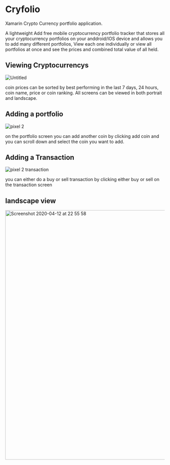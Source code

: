 # Cryfolio
Xamarin Crypto Currency portfolio application.

A lightweight Add free mobile cryptocurrency portfolio tracker that stores all your cryptocurrency portfolios on your anddroid/IOS device and allows you to add many different portfolios, View each one individually or view all portfolios at once and see the prices and combined total value of all held.



Viewing Cryptocurrencys
-----------------------

![Untitled](https://user-images.githubusercontent.com/9416798/79139527-61fd6780-7dae-11ea-9039-79ec631da3b7.gif)


coin prices can be sorted by best performing in the last 7 days, 24 hours, coin name, price or coin ranking. All screens can be viewed in both portrait and landscape.



Adding a portfolio
------------------

![pixel 2](https://user-images.githubusercontent.com/9416798/79080462-f616f280-7d0c-11ea-8510-1632af7acf48.gif)

on the portfolio screen you can add another coin by clicking add coin and you can scroll down and select the coin you want to add.


Adding a Transaction
--------------------


![pixel 2 transaction](https://user-images.githubusercontent.com/9416798/79080658-bd781880-7d0e-11ea-863e-560d60c8c04a.gif)

you can either do a buy or sell transaction by clicking either buy or sell on the transaction screen


landscape view
--------------

<img width="787" alt="Screenshot 2020-04-12 at 22 55 58" src="https://user-images.githubusercontent.com/9416798/79080924-d681c900-7d10-11ea-88e6-9779f0520d63.png">


